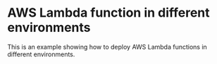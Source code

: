 # AWS Lambda function in different environments

This is an example showing how to deploy AWS Lambda functions in different environments. 